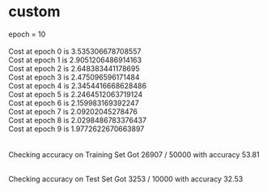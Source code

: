 # custom

epoch = 10  <br>
 <br>
Cost at epoch 0 is 3.535306678708557 <br>
Cost at epoch 1 is 2.9051206486914163 <br>
Cost at epoch 2 is 2.648383441178695 <br>
Cost at epoch 3 is 2.475096596171484 <br>
Cost at epoch 4 is 2.3454416668628486 <br>
Cost at epoch 5 is 2.2464512063719124 <br>
Cost at epoch 6 is 2.159983169392247 <br>
Cost at epoch 7 is 2.09202045278476 <br>
Cost at epoch 8 is 2.0298486783376437 <br>
Cost at epoch 9 is 1.9772622670663897 <br>
 <br>
 <br>
Checking accuracy on Training Set
Got 26907 / 50000 with accuracy 53.81

 <br>
Checking accuracy on Test Set
Got 3253 / 10000 with accuracy 32.53
